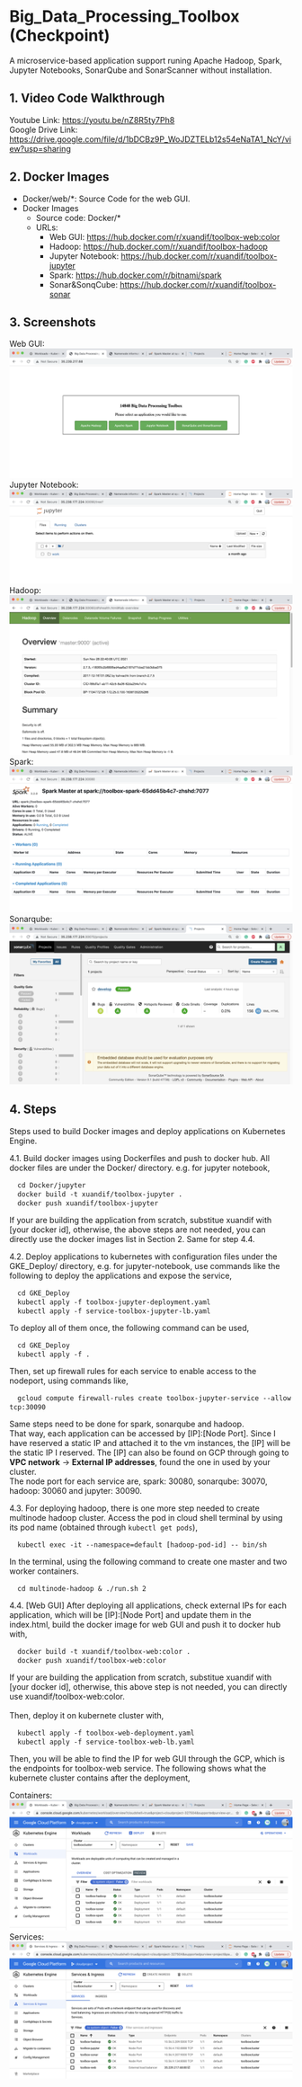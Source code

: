 # Big_Data_Processing_Toolbox (Checkpoint)
A microservice-based application support runing Apache Hadoop, Spark, Jupyter Notebooks, SonarQube and  SonarScanner without installation.
## 1. Video Code Walkthrough
  Youtube Link: https://youtu.be/nZ8R5ty7Ph8 <br>
  Google Drive Link: https://drive.google.com/file/d/1bDCBz9P_WoJDZTELb12s54eNaTA1_NcY/view?usp=sharing
## 2. Docker Images
- Docker/web/*: Source Code for the web GUI.
- Docker Images
  - Source code: Docker/*
  - URLs:
    - Web GUI: https://hub.docker.com/r/xuandif/toolbox-web:color
    - Hadoop: https://hub.docker.com/r/xuandif/toolbox-hadoop
    - Jupyter Notebook: https://hub.docker.com/r/xuandif/toolbox-jupyter 
    - Spark: https://hub.docker.com/r/bitnami/spark
    - Sonar&SonqCube: https://hub.docker.com/r/xuandif/toolbox-sonar
## 3. Screenshots
  <!-- ![GKE](gke.png)
  and their corresponding load balancers,
  ![service](service.png) -->
  Web GUI: 
  ![webgui](application_screenshots/webgui.png)
  Jupyter Notebook:
  ![jupyter](application_screenshots/jupyter-notebook.png)
  Hadoop:
  ![hadoop](application_screenshots/hadoop.png)
  Spark:
  ![spark](application_screenshots/spark.png)
  Sonarqube:
  ![Sonarqube](application_screenshots/sonar.png)
## 4. Steps
Steps used to build Docker images and deploy applications on Kubernetes Engine.

  4.1. Build docker images using Dockerfiles and push to docker hub. All docker files are under the Docker/ directory. e.g. for jupyter notebook,
  ```
    cd Docker/jupyter
    docker build -t xuandif/toolbox-jupyter .
    docker push xuandif/toolbox-jupyter
  ```
  If your are building the application from scratch, substitue xuandif with [your docker id], otherwise, the above steps are not needed, you can directly use the docker images list in Section 2. Same for step 4.4.

  4.2. Deploy applications to kubernetes with configuration files under the GKE_Deploy/ directory, e.g. for jupyter-notebook, use commands like the following to deploy the applications and expose the service,
  ```
    cd GKE_Deploy
    kubectl apply -f toolbox-jupyter-deployment.yaml
    kubectl apply -f service-toolbox-jupyter-lb.yaml
  ```
  To deploy all of them once, the following command can be used,
  ```
    cd GKE_Deploy
    kubectl apply -f .
  ```
  Then, set up firewall rules for each service to enable access to the nodeport, using commands like,
  ```
    gcloud compute firewall-rules create toolbox-jupyter-service --allow tcp:30090
  ```
  Same steps need to be done for spark, sonarqube and hadoop. <br> That way, each application can be accessed by [IP]:[Node Port]. Since I have reserved a static IP and attached it to the vm instances, the [IP] will be the static IP I reserved. The [IP] can also be found on GCP through going to <b>VPC network</b> -> <b>External IP addresses</b>, found the one in used by your cluster. <br>
  The node port for each service are, spark: 30080, sonarqube: 30070, hadoop: 30060 and jupyter: 30090.

  4.3. For deploying hadoop, there is one more step needed to create multinode hadoop cluster. Access the pod in cloud shell terminal by using its pod name (obtained through ```kubectl get pods```),
  ```
    kubectl exec -it --namespace=default [hadoop-pod-id] -- bin/sh
  ```
  In the terminal, using the following command to create one master and two worker containers.
  ```
    cd multinode-hadoop & ./run.sh 2
  ```
     
  4.4. [Web GUI] After deploying all applications, check external IPs for each application, which will be [IP]:[Node Port] and update them in the index.html, build the docker image for web GUI and push it to docker hub with,
  ```
    docker build -t xuandif/toolbox-web:color .
    docker push xuandif/toolbox-web:color
  ```
  If your are building the application from scratch, substitue xuandif with [your docker id], otherwise, this above step is not needed, you can directly use xuandif/toolbox-web:color. <br><br>
  Then, deploy it on kubernete cluster with,
  ```
    kubectl apply -f toolbox-web-deployment.yaml
    kubectl apply -f service-toolbox-web-lb.yaml
  ```
  Then, you will be able to find the IP for web GUI through the GCP, which is the endpoints for toolbox-web service.
  The following shows what the kubernete cluster contains after the deployment,
  
  Containers:
  ![containers](gke.png)
  Services:
  ![services](service.png)
